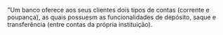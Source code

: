 


"Um banco oferece aos seus clientes dois tipos de contas (corrente e poupança), as quais possuesm as funcionalidades de depósito, saque e transferência (entre contas da própria instituição).
